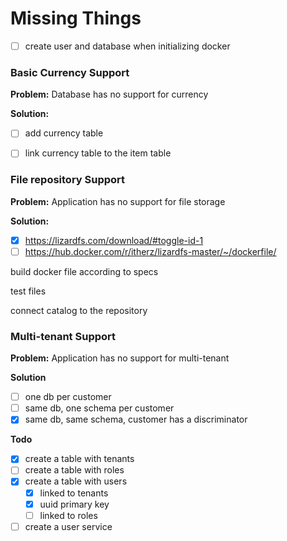 # Missing Things
- [ ] create user and database when initializing docker

### Basic Currency Support

**Problem:** Database has no support for currency

**Solution:**
- [ ] add currency table
- [ ] link currency table to the item table


### File repository Support

**Problem:** Application has no support for file storage

**Solution:**
- [x] https://lizardfs.com/download/#toggle-id-1
- [ ] https://hub.docker.com/r/itherz/lizardfs-master/~/dockerfile/

build docker file according to specs

test files

connect catalog to the repository


### Multi-tenant Support
**Problem:** Application has no support for multi-tenant

**Solution**
- [ ] one db per customer
- [ ] same db, one schema per customer
- [x] same db, same schema, customer has a discriminator

**Todo**
- [x] create a table with tenants
- [ ] create a table with roles
- [x] create a table with users
  - [x] linked to tenants
  - [x] uuid primary key
  - [ ] linked to roles
- [ ] create a user service